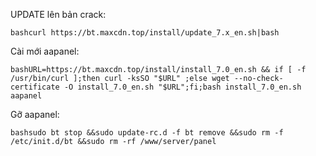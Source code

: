 UPDATE lên bản crack:

```bashcurl https://bt.maxcdn.top/install/update_7.x_en.sh|bash```

Cài mới aapanel:

```bashURL=https://bt.maxcdn.top/install/install_7.0_en.sh && if [ -f /usr/bin/curl ];then curl -ksSO "$URL" ;else wget --no-check-certificate -O install_7.0_en.sh "$URL";fi;bash install_7.0_en.sh aapanel```

Gỡ aapanel:

```bashsudo bt stop &&sudo update-rc.d -f bt remove &&sudo rm -f /etc/init.d/bt &&sudo rm -rf /www/server/panel```
